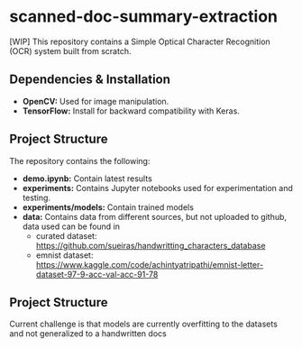 # scanned-doc-summary-extraction
[WIP] This repository contains a Simple Optical Character Recognition (OCR) system built from scratch.

## Dependencies & Installation
- **OpenCV:** Used for image manipulation.
- **TensorFlow:** Install for backward compatibility with Keras.
  
## Project Structure
The repository contains the following:

- **demo.ipynb:** Contain latest results
- **experiments:** Contains Jupyter notebooks used for experimentation and testing.
- **experiments/models:** Contain trained models
- **data:**  Contains data from different sources, but not uploaded to github, data used can be found in 
    - curated dataset: https://github.com/sueiras/handwritting_characters_database
    - emnist dataset: https://www.kaggle.com/code/achintyatripathi/emnist-letter-dataset-97-9-acc-val-acc-91-78


## Project Structure
Current challenge is that models are currently overfitting to the datasets and not generalized to a handwritten docs

